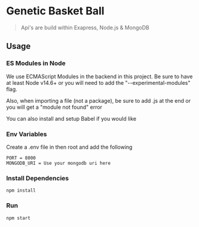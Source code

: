 # Genetic Basket Ball

> Api's are build within Exapress, Node.js & MongoDB

## Usage

### ES Modules in Node

We use ECMAScript Modules in the backend in this project. Be sure to have at least Node v14.6+ or you will need to add the "--experimental-modules" flag.

Also, when importing a file (not a package), be sure to add .js at the end or you will get a "module not found" error

You can also install and setup Babel if you would like

### Env Variables

Create a .env file in then root and add the following

```
PORT = 8000
MONGODB_URI = Use your mongodb uri here
```

### Install Dependencies

```
npm install

```

### Run

```
npm start

```
